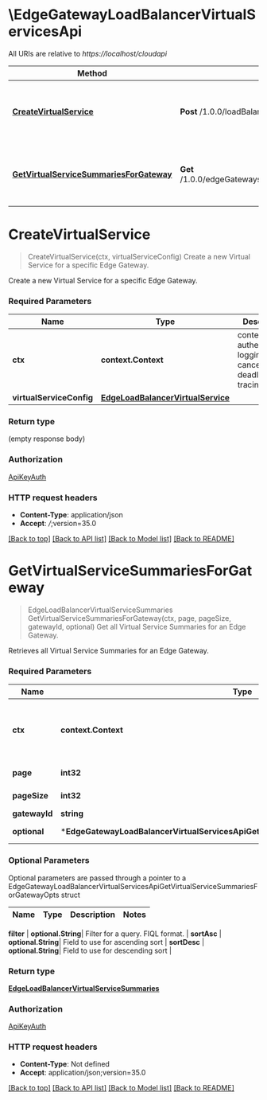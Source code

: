 # \EdgeGatewayLoadBalancerVirtualServicesApi

All URIs are relative to *https://localhost/cloudapi*

Method | HTTP request | Description
------------- | ------------- | -------------
[**CreateVirtualService**](EdgeGatewayLoadBalancerVirtualServicesApi.md#CreateVirtualService) | **Post** /1.0.0/loadBalancer/virtualServices | Create a new Virtual Service for a specific Edge Gateway.
[**GetVirtualServiceSummariesForGateway**](EdgeGatewayLoadBalancerVirtualServicesApi.md#GetVirtualServiceSummariesForGateway) | **Get** /1.0.0/edgeGateways/{gatewayId}/loadBalancer/virtualServiceSummaries | Get all Virtual Service Summaries for an Edge Gateway.


# **CreateVirtualService**
> CreateVirtualService(ctx, virtualServiceConfig)
Create a new Virtual Service for a specific Edge Gateway.

Create a new Virtual Service for a specific Edge Gateway. 

### Required Parameters

Name | Type | Description  | Notes
------------- | ------------- | ------------- | -------------
 **ctx** | **context.Context** | context for authentication, logging, cancellation, deadlines, tracing, etc.
  **virtualServiceConfig** | [**EdgeLoadBalancerVirtualService**](EdgeLoadBalancerVirtualService.md)|  | 

### Return type

 (empty response body)

### Authorization

[ApiKeyAuth](../README.md#ApiKeyAuth)

### HTTP request headers

 - **Content-Type**: application/json
 - **Accept**: *_/_*;version=35.0

[[Back to top]](#) [[Back to API list]](../README.md#documentation-for-api-endpoints) [[Back to Model list]](../README.md#documentation-for-models) [[Back to README]](../README.md)

# **GetVirtualServiceSummariesForGateway**
> EdgeLoadBalancerVirtualServiceSummaries GetVirtualServiceSummariesForGateway(ctx, page, pageSize, gatewayId, optional)
Get all Virtual Service Summaries for an Edge Gateway.

Retrieves all Virtual Service Summaries for an Edge Gateway. 

### Required Parameters

Name | Type | Description  | Notes
------------- | ------------- | ------------- | -------------
 **ctx** | **context.Context** | context for authentication, logging, cancellation, deadlines, tracing, etc.
  **page** | **int32**| Page to fetch, zero offset. | [default to 1]
  **pageSize** | **int32**| Results per page to fetch. | [default to 25]
  **gatewayId** | **string**|  | 
 **optional** | ***EdgeGatewayLoadBalancerVirtualServicesApiGetVirtualServiceSummariesForGatewayOpts** | optional parameters | nil if no parameters

### Optional Parameters
Optional parameters are passed through a pointer to a EdgeGatewayLoadBalancerVirtualServicesApiGetVirtualServiceSummariesForGatewayOpts struct

Name | Type | Description  | Notes
------------- | ------------- | ------------- | -------------



 **filter** | **optional.String**| Filter for a query.  FIQL format. | 
 **sortAsc** | **optional.String**| Field to use for ascending sort | 
 **sortDesc** | **optional.String**| Field to use for descending sort | 

### Return type

[**EdgeLoadBalancerVirtualServiceSummaries**](EdgeLoadBalancerVirtualServiceSummaries.md)

### Authorization

[ApiKeyAuth](../README.md#ApiKeyAuth)

### HTTP request headers

 - **Content-Type**: Not defined
 - **Accept**: application/json;version=35.0

[[Back to top]](#) [[Back to API list]](../README.md#documentation-for-api-endpoints) [[Back to Model list]](../README.md#documentation-for-models) [[Back to README]](../README.md)

